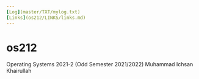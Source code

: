 ```yaml
---
[Log](master/TXT/mylog.txt)
[Links](os212/LINKS/links.md)
---
```


# os212
Operating Systems 2021-2 (Odd Semester 2021/2022)
Muhammad Ichsan Khairullah
